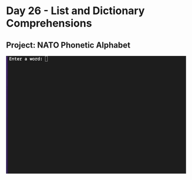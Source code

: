 <h1>Day 26 - List and Dictionary Comprehensions</h1>
<h2>Project: NATO Phonetic Alphabet</h2>
<img src="nato-phonetic-alphabet.gif">